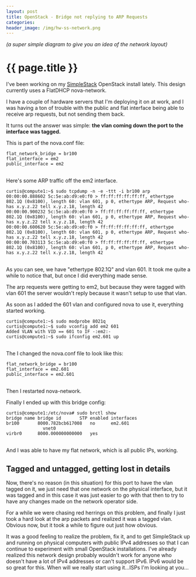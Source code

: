 ```yaml
---
layout: post
title: OpenStack - Bridge not replying to ARP Requests
categories:
header_image: /img/hw-ss-network.png
---
```


_(a super simple diagram to give you an idea of the network layout)_

# {{ page.title }}

I've been working on my [SimpleStack](https://github.com/ccollicutt/simplestack) OpenStack install lately. This design currently uses a FlatDHCP nova-network.

I have a couple of hardware servers that I'm deploying it on at work, and I was having a ton of trouble with the public and flat interface being able to receive arp requests, but not sending them back.

It turns out the answer was simple: __the vlan coming down the port to the interface was tagged.__

This is part of the nova.conf file:

<pre>
<code>flat_network_bridge = br100
flat_interface = em2
public_interface = em2
</code>
</pre>

Here's some ARP traffic off the em2 interface.

<pre>
<code>curtis@compute1:~$ sudo tcpdump -n -e -ttt -i br100 arp
00:00:00.888602 5c:5e:ab:d9:e0:f0 > ff:ff:ff:ff:ff:ff, ethertype 802.1Q (0x8100), length 60: vlan 601, p 0, ethertype ARP, Request who-has x.y.z.22 tell x.y.z.18, length 42
00:00:00.900232 5c:5e:ab:d9:e0:f0 > ff:ff:ff:ff:ff:ff, ethertype 802.1Q (0x8100), length 60: vlan 601, p 0, ethertype ARP, Request who-has x.y.z.22 tell x.y.z.18, length 42
00:00:00.600620 5c:5e:ab:d9:e0:f0 > ff:ff:ff:ff:ff:ff, ethertype 802.1Q (0x8100), length 60: vlan 601, p 0, ethertype ARP, Request who-has x.y.z.22 tell x.y.z.18, length 42
00:00:00.703113 5c:5e:ab:d9:e0:f0 > ff:ff:ff:ff:ff:ff, ethertype 802.1Q (0x8100), length 60: vlan 601, p 0, ethertype ARP, Request who-has x.y.z.22 tell x.y.z.18, length 42
</code>
</pre>

As you can see, we have "ethertype 802.1Q" and vlan 601. It took me quite a while to notice that, but once I did everything made sense.

The arp requests were getting to em2, but because they were tagged with vlan 601 the server wouldn't reply because it wasn't setup to use that vlan.

As soon as I added the 601 vlan and configured nova to use it, everything started working.

<pre>
<code>curtis@compute1:~$ sudo modprobe 8021q
curtis@compute1:~$ sudo vconfig add em2 601
Added VLAN with VID == 601 to IF -:em2:-
curtis@compute1:~$ sudo ifconfig em2.601 up
</code>
</pre>
The I changed the nova.conf file to look like this:

<pre>
<code>flat_network_bridge = br100
flat_interface = em2.601
public_interface = em2.601
</code>
</pre>

Then I restarted nova-network.

Finally I ended up with this bridge config:

<pre>
<code>curtis@compute1:/etc/nova# sudo brctl show
bridge name	bridge id		STP enabled	interfaces
br100		8000.782bcb617008	no		em2.601
              vnet0
virbr0		8000.000000000000	yes
</code>
</pre>

And I was able to have my flat network, which is all public IPs, working.

## Tagged and untagged, getting lost in details

Now, there's no reason (in this situation) for this port to have the vlan tagged on it, we just need that one network on the physical interface, but it was tagged and in this case it was just easier to go with that then to try to have any changes made on the network operator side.

For a while we were chasing red herrings on this problem, and finally I just took a hard look at the arp packets and realized it was a tagged vlan. Obvious now, but it took a while to figure out just how obvious.

It was a good feeling to realize the problem, fix it, and to get SimpleStack up and running on physical computers with public IPv4 addresses so that I can continue to experiment with small OpenStack installations. I've already realized this network design probably wouldn't work for anyone who doesn't have a lot of IPv4 addresses or can't support IPv6. IPv6 would be so great for this. When will we really start using it...ISPs I'm looking at you...
